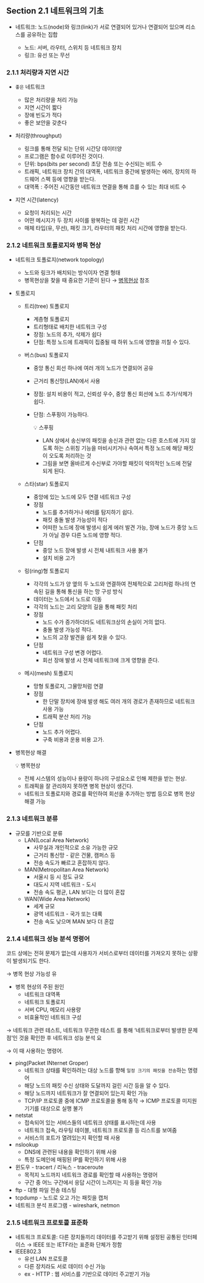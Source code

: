 ## Section 2.1 네트워크의 기초

- 네트워크: 노드(node)와 링크(link)가 서로 연결되어 있거나 연결되어 있으며 리소스를 공유하는 집합
    
    - 노드: 서버, 라우터, 스위치 등 네트워크 장치
    - 링크: 유선 또는 무선
    


### 2.1.1 처리량과 지연 시간

- `좋은` 네트워크
    - 많은 처리량을 처리 가능
    - 지연 시간이 짧다
    - 장애 빈도가 적다
    - 좋은 보안을 갖춘다
- 처리량(throughput)
    
    - 링크를 통해 전달 되는 단위 시간당 데이터양
    - 프로그램은 함수로 이루어진 것이다.
    - 단위: bps(bits per second) 초당 전송 또는 수신되는 비트 수
    - 트래픽, 네트워크 장치 간의 대역폭, 네트워크 중간에 발생하는 에러, 장치의 하드웨어 스펙 등에 영향을 받는다.
    * 대역폭 : 주어진 시간동안 네트워크 연결을 통해 흐를 수 있는 최대 비트 수
- 지연 시간(latency)
    
    - 요청이 처리되는 시간
    - 어떤 메시지가 두 장치 사이를 왕복하는 데 걸린 시간
    - 매체 타입(유, 무선), 패킷 크기, 라우터의 패킷 처리 시간에 영향을 받는다.
    

### 2.1.2 네트워크 토폴로지와 병목 현상

- 네트워크 토폴로지(network topology)
    - 노드와 링크가 배치되는 방식이자 연결 형태
    - 병목현상을 찾을 때 중요한 기준이 된다 → [병목현상](#병목현상 ) 참조
- 토폴로지
    - 트리(tree) 토폴로지

        - 계층형 토폴로지
        - 트리형태로 배치한 네트워크 구성
        - 장점: 노드의 추가, 삭제가 쉽다
        - 단점: 특정 노드에 트래픽이 집중될 때 하위 노드에 영향을 끼칠 수 있다.
    - 버스(bus) 토폴로지
        
        - 중앙 통신 회선 하나에 여러 개의 노드가 연결되어 공유
        - 근거리 통신망(LAN)에서 사용
        - 장점: 설치 비용이 적고, 신뢰성 우수, 중앙 통신 회선에 노드 추가/삭제가 쉽다.
        - 단점: 스푸핑이 가능하다.
            
            <aside>
            💡 스푸핑
            
            - LAN 상에서 송신부의 패킷을 송신과 관련 없는 다른 호스트에 가지 않도록 하는 스위칭 기능을 마비시키거나 속여서 특정 노드에 해당 패킷이 오도록 처리하는 것
            - 그림을 보면 올바르게 수신부로 가야할 패킷이 악의적인 노드에 전달 되게 된다.
            </aside>
            
    - 스타(star) 토폴로지
        
        - 중앙에 있는 노드에 모두 연결 네트워크 구성
        - 장점
            - 노드를 추가하거나 에러를 탐지하기 쉽다.
            - 패킷 충돌 발생 가능성이 적다
            - 어떠한 노드에 장애 발생시 쉽게 에러 발견 가능, 장애 노드가 중앙 노드가 아닐 경우 다른 노드에 영향 적다.
        - 단점
            - 중앙 노드 장애 발생 시 전체 내트워크 사용 불가
            - 설치 비용 고가
    - 링(ring)형 토폴로지
        
        - 각각의 노드가 양 옆의 두 노드와 연결하여 전체적으로 고리처럼 하나의 연속된 길을 통해 통신을 하는 망 구성 방식
        - 데이터는 노드에서 노드로 이동
        - 각각의 노드는 고리 모양의 길을 통해 패킷 처리
        - 장점
            - 노드 수가 증가하더라도 네트워크상의 손실이 거의 없다.
            - 충돌 발생 가능성 적다.
            - 노드의 고장 발견을 쉽게 찾을 수 있다.
        - 단점
            - 네트워크 구성 변경 어렵다.
            - 회선 장애 발생 시 전체 네트워크에 크게 영향을 준다.
    - 메시(mesh) 토폴로지
        
        - 망형 토폴로지, 그물망처럼 연결
        - 장점
            - 한 단말 장치에 장애 발생 해도 여러 개의 경로가 존재하므로 네트워크 사용 가능
            - 트래픽 분산 처리 가능
        - 단점
            - 노드 추가 어렵다.
            - 구축 비용과 운용 비용 고가.
- 병목현상 해결<a id="병목현상"></a>
    <aside>
    💡 병목현상
    
    - 전체 시스템의 성능이나 용량이 하나의 구성요소로 인해 제한을 받는 현상.
    - 트래픽을 잘 관리하지 못하면 병목 현상이 생긴다.
    </aside>
    
    - 네트워크 토폴로지와 경로를 확인하여 회선을 추가하는 방법 등으로 병목 현상 해결 가능

### 2.1.3 네트워크 분류

- 규모를 기반으로 분류
    - LAN(Local Area Network)
        - 사무실과 개인적으로 소유 가능한 규모
        - 근거리 통신망 - 같은 건물, 캠퍼스 등
        - 전송 속도가 빠르고 혼잡하지 않다.
    - MAN(Metropolitan Area Network)
        - 서울시 등 시 정도 규모
        - 대도시 지역 네트워크 - 도시
        - 전송 속도 평균, LAN 보다는 더 많이 혼잡
    - WAN(Wide Area Network)
        - 세계 규모
        - 광역 네트워크 - 국가 또는 대륙
        - 전송 속도 낮으며 MAN 보다 더 혼잡
        

### 2.1.4 네트워크 성능 분석 명령어

코드 상에는 전혀 문제가 없는데 사용자가 서비스로부터 데이터를 가져오지 못하는 상황이 발생되기도 한다.

→ 병목 현상 가능성 유

- 병목 현상의 주된 원인
    - 네트워크 대역폭
    - 네트워크 토폴로지
    - 서버 CPU, 메모리 사용량
    - 비효율적인 네트워크 구성

→ 네트워크 관련 테스트, 네트워크 무관한 테스트 를 통해 ‘네트워크로부터 발생한 문제점’인 것을 확인한 후
네트워크 성능 분석 요

→ 이 때 사용하는 명령어.

- ping(Packet INternet Groper)
    - 네트워크 상태를 확인하려는 대상 노드를 향해 `일정 크기의 패킷을 전송`하는 명령어
    - 해당 노드의 패킷 수신 상태와 도달까지 걸린 시간 등을 알 수 있다.
    - 해당 노드까지 네트워크가 잘 연결되어 있는지 확인 가능
    - TCP/IP 프로토콜 중에 ICMP 프로토콜을 통해 동작 → ICMP 프로토콜 미지원 기기를 대상으로 실행 불가
- netstat
    - 접속되어 있는 서비스들의 네트워크 상태를 표시하는데 사용
    - 네트워크 접속, 라우팅 테이블, 네트워크 프로토콜 등 리스트를 보여줌
    - 서비스의 포트가 열려있는지 확인할 때 사용
- nslookup
    - DNS에 관련된 내용을 확인하기 위해 사용
    - 특정 도메인에 매핑된 IP를 확인하기 위해 사용
- 윈도우 - tracert / 리눅스 - traceroute
    - 목적지 노드까지 네트워크 경로를 확인할 때 사용하는 명령어
    - 구간 중 어느 구간에서 응답 시간이 느려지는 지 등을 확인 가능
- ftp - 대형 파일 전송 테스팅
- tcpdump - 노드로 오고 가는 패킷을 캡처
- 네트워크 분석 프로그램 - wireshark, netmon

### 2.1.5 네트워크 프로토콜 표준화

- 네트워크 프로토콜: 다른 장치들끼리 데이터를 주고받기 위해 설정된 공통된 인터페이스
→ IEEE 또는 IETF라는 표준화 단체가 정함
- IEEE802.3
    - 유선 LAN 프로토콜
    - 다른 장치라도 서로 데이터 수신 가능
    - ex - HTTP : 웹 서비스를 기반으로 데이터 주고받기 가능
